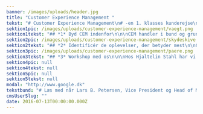 ```yaml
---
banner: /images/uploads/header.jpg
title: "Customer Experience Management "
tekst: "# Customer Experience Management\n# -en 1. klasses kunderejse\n\n\nStyrk din kunderelation med Customer Experience Management (CEM). Det er hovedbudskabet i flere rapporter, der har undersøgt sammenhængen mellem CEM og indtjeningsevne. \n\n\nDet falder os naturligt at tale om kundeoplevelser og kunderejser, da vi som cross media bureau hjælper virksomheder med at designe gode kundeoplevelser på tværs af kanaler. Når vi arbejder med CEM og kortlægger kontaktpunkter mellem kunder og virksomheder, så beskæftiger vi os både med logikken for forretningsmodellen samt magien i de kreative idéer. På den måde kan vi designe de helt rigtige løsninger - det kalder vi ’Logic and Magic in any media’. \n\n\nLyder det som noget for din virksomhed? Vi giver dig 3 trin til en mere profitabel forretning med CEM og tager dig med på NNIT’s rejse.\n\n\n# 3 trin til en mere profitabel forretning via Customer Experience Management\n\n"
sektion1pic: /images/uploads/customer-experience-management/vaegt.png
sektion1tekst: "## *1* Byd CEM indenfor\n\n\nCEM handler i bund og grund om at kende sine kunder. For at kende dem, skal man være opmærksom på deres rejse, behov og præferencer, der ofte er individuelle. Ved at stille skarpt på dem, bliver man for alvor i stand til at levere oplevelser, der skaber merværdi, og som differentierer sig fra konkurrenternes. \n\n På trods af, at mange virksomheder i løbet af de seneste år har øget deres fokus på kundeoplevelser, er der stadig langt til tilfredse kunder. Ifølge Bain &amp; Company mener 80% af CEOs, at de leverer en sublim kundeoplevelse, mens kun 8% af kunderne er enige. Årsagen skal findes i den manglende Customer Experience vision, strategi og handlingsplan. Det kræver nemlig mere end en god indstilling at byde CEM indenfor\n\n – det kræver handling, omstillingsparathed og CEO mandat. \n\n"
sektion2pic: /images/uploads/customer-experience-management/skydeskive.png
sektion2tekst: "## *2* Identificér de oplevelser, der betyder mest\n\nCEM handler i bund og grund om at kende sine kunder. For at kende dem, skal man være opmærksom på deres rejse, behov og præferencer, der ofte er individuelle. Ved at stille skarpt på dem, bliver man for alvor i stand til at levere oplevelser, der skaber merværdi, og som differentierer sig fra konkurrenternes. \n\n På trods af, at mange virksomheder i løbet af de seneste år har øget deres fokus på kundeoplevelser, er der stadig langt til tilfredse kunder. Ifølge Bain &amp; Company mener 80% af CEOs, at de leverer en sublim kundeoplevelse, mens kun 8% af kunderne er enige. Årsagen skal findes i den manglende Customer Experience vision, strategi og handlingsplan. Det kræver nemlig mere end en god indstilling at byde CEM indenfor – det kræver handling, omstillingsparathed og CEO mandat. \n\n"
sektion3pic: /images/uploads/customer-experience-management/paere.png
sektion3tekst: "## *3* Workshop med os\n\n\nHos Hjaltelin Stahl har vi fokus på den overordnede kundeoplevelse – det er en af fordelene ved at være et cross media bureau. Vi har ingen interesse i at forfordele visse kanaler. Snarere ser vi på det større billede og sætter ind hvor der er behov.\n\nInspireret af førende forskere, har vi derfor udviklet et såkaldt Customer Experience (CX) Programme, der gør os i stand til at identificere kunderejsen. \n\n\nProgrammet inkluderer et CX-Index, hvor der måles på både enkelte interaktioner \n\n\nog på den overordnede kundeoplevelse. Dermed bliver forståelsen for kunderejsen omdrejningspunktet i alt hvad vi laver.\n\n\nVil du vide mere? I løbet af efteråret sætter vi særligt fokus på CX, og vi vil meget gerne se dig og dine kolleger til en inspirerende workshop. Her kan I blive stærkere på både CX strategi og vision, samtidig med at vi dykker ned i kunderejsen og identificerer vigtige touch points."
sektion4pic: null
sektion4tekst: null
sektion5pic: null
sektion5tekst: null
modal: "http://www.google.dk"
tekstbund: "# Læs med når Lars B. Petersen, Vice President og Head of Markering hos NNIT, fortæller om oplevelserne med CEM\n\n## Hvorfor fokus på CEM hos NNIT?\n\nNNIT er et kundeorienteret selskab – på vej mod at blive customer obsessed. Dette er dybt forankret i vores værdier. \n\nVi opererer på markeder med stor konkurrence, og måden at differentiere os på, er netop at tage fat i kundeoplevelsen og sætte den i perspektiv og i system. Af samme grund var det helt naturligt for os at investere i Customer Experience Management. På den måde kunne vi effektivt arbejde med vores indsatsområder.\n\n## Hvilket udbytte har CEM givet jer?\n\nArbejdet med CEM har givet os et mere holistisk syn på den samlede rejse vores kunder oplever med NNIT. \n\nDet har hjulpet os med at identificere, hvordan vi bedre kan møde de forventninger, vores kunder har til specifikke dele af rejsen og de kontaktpunkter, vi har med vores kunder. På den måde har det givet os en operationel ramme for, hvordan vi endnu bedre kan udleve vores værdier i dagligdagen til fordel for vores kunder og i sidste ende til fordel for os selv.\n\n## Har du gode råd til andre som ønsker at gå samme vej?\n\nSørg for at have en klar ledelsesmæssig forankring i organisationen. CEM er ikke en traditionel marketingopgave men derimod en opgave, der omfatter hele virksomheden, hvis det skal lykkes. Samtidig skal man have øje for short term wins, så det ikke bliver et uhåndterbart program, der har for lange udsigter til benefit-realisering. Det gælder både internt og eksternt. Helt afgørende er det også, at man tager sine kunder med på rejsen. Det kommer der meget positiv energi ud af. Og så anbefaler jeg på det kraftigste, at man teamer op med nogen, som har en solid track record på området.\n\n\n## Hvorfor Hjaltelin Stahl?\n\n\nValget af Hjaltelin Stahl var naturligt, da det klart er min vurdering, at de har den mest modne tilgang til netop CEM sammenlignet med andre mere klassiske kommunikationsbureauer."
cmsUserSlug: ""
date: 2016-07-13T00:00:00.000Z
---
```


